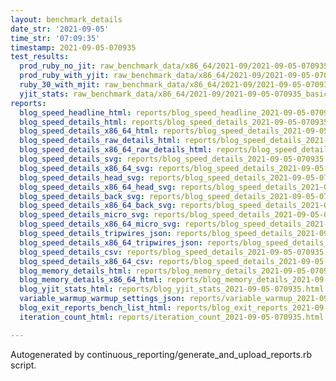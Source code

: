 ```yaml
---
layout: benchmark_details
date_str: '2021-09-05'
time_str: '07:09:35'
timestamp: 2021-09-05-070935
test_results:
  prod_ruby_no_jit: raw_benchmark_data/x86_64/2021-09/2021-09-05-070935_basic_benchmark_prod_ruby_no_jit.json
  prod_ruby_with_yjit: raw_benchmark_data/x86_64/2021-09/2021-09-05-070935_basic_benchmark_prod_ruby_with_yjit.json
  ruby_30_with_mjit: raw_benchmark_data/x86_64/2021-09/2021-09-05-070935_basic_benchmark_ruby_30_with_mjit.json
  yjit_stats: raw_benchmark_data/x86_64/2021-09/2021-09-05-070935_basic_benchmark_yjit_stats.json
reports:
  blog_speed_headline_html: reports/blog_speed_headline_2021-09-05-070935.html
  blog_speed_details_html: reports/blog_speed_details_2021-09-05-070935.html
  blog_speed_details_x86_64_html: reports/blog_speed_details_2021-09-05-070935.x86_64.html
  blog_speed_details_raw_details_html: reports/blog_speed_details_2021-09-05-070935.raw_details.html
  blog_speed_details_x86_64_raw_details_html: reports/blog_speed_details_2021-09-05-070935.x86_64.raw_details.html
  blog_speed_details_svg: reports/blog_speed_details_2021-09-05-070935.svg
  blog_speed_details_x86_64_svg: reports/blog_speed_details_2021-09-05-070935.x86_64.svg
  blog_speed_details_head_svg: reports/blog_speed_details_2021-09-05-070935.head.svg
  blog_speed_details_x86_64_head_svg: reports/blog_speed_details_2021-09-05-070935.x86_64.head.svg
  blog_speed_details_back_svg: reports/blog_speed_details_2021-09-05-070935.back.svg
  blog_speed_details_x86_64_back_svg: reports/blog_speed_details_2021-09-05-070935.x86_64.back.svg
  blog_speed_details_micro_svg: reports/blog_speed_details_2021-09-05-070935.micro.svg
  blog_speed_details_x86_64_micro_svg: reports/blog_speed_details_2021-09-05-070935.x86_64.micro.svg
  blog_speed_details_tripwires_json: reports/blog_speed_details_2021-09-05-070935.tripwires.json
  blog_speed_details_x86_64_tripwires_json: reports/blog_speed_details_2021-09-05-070935.x86_64.tripwires.json
  blog_speed_details_csv: reports/blog_speed_details_2021-09-05-070935.csv
  blog_speed_details_x86_64_csv: reports/blog_speed_details_2021-09-05-070935.x86_64.csv
  blog_memory_details_html: reports/blog_memory_details_2021-09-05-070935.html
  blog_memory_details_x86_64_html: reports/blog_memory_details_2021-09-05-070935.x86_64.html
  blog_yjit_stats_html: reports/blog_yjit_stats_2021-09-05-070935.html
  variable_warmup_warmup_settings_json: reports/variable_warmup_2021-09-05-070935.warmup_settings.json
  blog_exit_reports_bench_list_html: reports/blog_exit_reports_2021-09-05-070935.bench_list.html
  iteration_count_html: reports/iteration_count_2021-09-05-070935.html

---
```

Autogenerated by continuous_reporting/generate_and_upload_reports.rb script.
